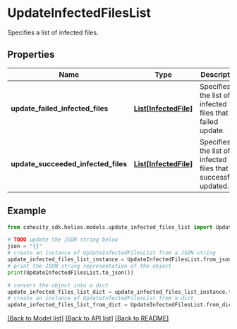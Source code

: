 # UpdateInfectedFilesList

Specifies a list of infected files.

## Properties

Name | Type | Description | Notes
------------ | ------------- | ------------- | -------------
**update_failed_infected_files** | [**List[InfectedFile]**](InfectedFile.md) | Specifies the list of infected files that failed update. | [optional] 
**update_succeeded_infected_files** | [**List[InfectedFile]**](InfectedFile.md) | Specifies the list of infected files that are successfully updated. | [optional] 

## Example

```python
from cohesity_sdk.helios.models.update_infected_files_list import UpdateInfectedFilesList

# TODO update the JSON string below
json = "{}"
# create an instance of UpdateInfectedFilesList from a JSON string
update_infected_files_list_instance = UpdateInfectedFilesList.from_json(json)
# print the JSON string representation of the object
print(UpdateInfectedFilesList.to_json())

# convert the object into a dict
update_infected_files_list_dict = update_infected_files_list_instance.to_dict()
# create an instance of UpdateInfectedFilesList from a dict
update_infected_files_list_from_dict = UpdateInfectedFilesList.from_dict(update_infected_files_list_dict)
```
[[Back to Model list]](../README.md#documentation-for-models) [[Back to API list]](../README.md#documentation-for-api-endpoints) [[Back to README]](../README.md)


